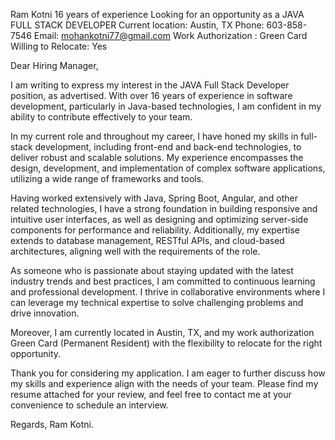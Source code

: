 Ram Kotni
16 years of experience
Looking for an opportunity as a JAVA FULL STACK DEVELOPER
Current location: Austin, TX
Phone: 603-858-7546
Email: mohankotni77@gmail.com
Work Authorization : Green Card
Willing to Relocate: Yes

Dear Hiring Manager,

I am writing to express my interest in the JAVA Full Stack Developer position, as advertised. With over 16 years of experience in software development, particularly in Java-based technologies, I am confident in my ability to contribute effectively to your team.

In my current role and throughout my career, I have honed my skills in full-stack development, including front-end and back-end technologies, to deliver robust and scalable solutions. My experience encompasses the design, development, and implementation of complex software applications, utilizing a wide range of frameworks and tools.

Having worked extensively with Java, Spring Boot, Angular, and other related technologies, I have a strong foundation in building responsive and intuitive user interfaces, as well as designing and optimizing server-side components for performance and reliability. Additionally, my expertise extends to database management, RESTful APIs, and cloud-based architectures, aligning well with the requirements of the role.

As someone who is passionate about staying updated with the latest industry trends and best practices, I am committed to continuous learning and professional development. I thrive in collaborative environments where I can leverage my technical expertise to solve challenging problems and drive innovation.

Moreover, I am currently located in Austin, TX, and my work authorization Green Card (Permanent Resident) with the flexibility to relocate for the right opportunity. 

Thank you for considering my application. I am eager to further discuss how my skills and experience align with the needs of your team. Please find my resume attached for your review, and feel free to contact me at your convenience to schedule an interview.

Regards,
Ram Kotni.
